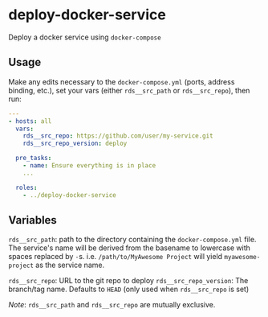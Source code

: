 # deploy-docker-service

Deploy a docker service using `docker-compose`

## Usage

Make any edits necessary to the `docker-compose.yml` (ports, address binding,
etc.), set your vars (either `rds__src_path` or `rds__src_repo`), then run:

```yaml
---
- hosts: all
  vars:
    rds__src_repo: https://github.com/user/my-service.git
    rds__src_repo_version: deploy

  pre_tasks:
    - name: Ensure everything is in place
    ...

  roles:
    - ../deploy-docker-service
```

## Variables

`rds__src_path`: path to the directory containing the `docker-compose.yml`
file. The service's name will be derived from the basename to lowercase with
spaces replaced by `-`s. i.e. `/path/to/MyAwesome Project` will yield
`myawesome-project` as the service name.

`rds__src_repo`: URL to the git repo to deploy
`rds__src_repo_version`: The branch/tag name. Defaults to `HEAD` (only used
when `rds__src_repo` is set)

*Note*: `rds__src_path` and `rds__src_repo` are mutually exclusive.
